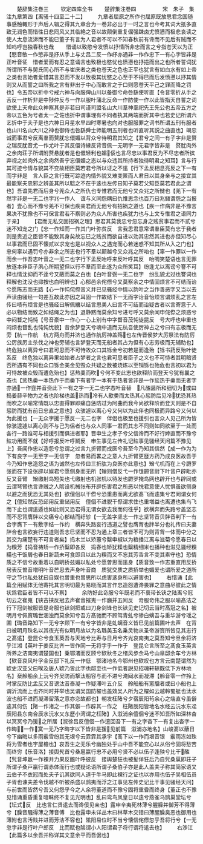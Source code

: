 <!-- { "loadSidebar": true } -->








　　楚辞集注巻三
　　钦定四库全书
　　楚辞集注巻四　　　　　宋　朱子　集注九章第四【离骚十四至二十二】
　　九章者屈原之所作也屈原既放思君念国随事感触輙形于声后人辑之得其九章合为一巻非必出于一时之言也今考其词大扺多直致无润色而惜徃日悲囘风又其临絶之音以故颠倒重复倔强踈卤尤愤懑而极悲哀读之使人太息流涕而不能巳董子有言为人君者不可以不知春秋前有谗而不见后有贼而不知呜呼岂独春秋也哉
　　惜诵以致愍兮发愤以抒情所非忠而言之兮指苍天以为正【愍音敏一作慜非是抒从手上与丈吕二反一作纾亦通非一作作忠下一有心字皆非是正叶音征　惜者爱而有忍之意诵言也致极也愍忧也愤懑也抒挹而出之也所者誓词犹所谓所不与舅氏同心所不与崔庆者之类也苍天之色也正平也犹言有如白水有如上帝之类也言始者爱惜其言忍而不发以致极其忧愍之心至于不得巳而后发愤懑以抒其情则又从而誓之曰所我之言有非出于中心而敢言之于口则愿苍天平己之罪而降之罚也】令五帝以折中兮戒六神与向服俾山川以备御兮命咎繇使听直【令音零折从手之舌反一作析非是中陟仲反与一作以服叶蒲北反命一作防使一作以此皆指天自誓之词欲使上天命此众神察其是非若曰司谨司盟名山大川羣神羣祀先王先公也五帝五方之帝以五色为号者太一之佐也折中谓事理有不同者执其两端而折其中也若史记所谓六艺折中于夫子是也六神日月星水旱四时寒暑也向对也服服罪之词书所谓五刑有服者也山川名山大川之神也御侍也咎繇舜士师能明五刑者也听直听其説之曲直也】竭忠诚而事君兮反离羣而赘肬忘儇媚以背众兮待明君其知之【君兮之间一有子字非是赘之瑞反肬音尤一作尤叶于其反儇诗縁反背音佩一无明字一无君字皆非是　赘肬肉外之余肉荘子所谓附赘悬肬者是也儇轻利也媚佞也言尽忠以事君反为不尽忠者所摈弃视之如肉外之余肉然吾宁忘儇媚之态以与众违其所持者独待明君之知耳】言与行其可迹兮情与貌其不变故相臣莫若君兮所以证之不逺【行下孟反相息亮反之下一有而字非是　言人臣之言行既可踪迹内情外貌又难变匿而人君日以其身亲与之接宜其最能察夫忠邪之辨盖其所以騐之不在于逺也左传曰知子莫若父知臣莫若君此之谓也】吾谊先君而后身兮羌众人之所仇也专惟君而无他兮又众兆之所雠也【羌下一有然字非是一无二也字兆一作人　谊与义同怨耦曰仇惟思念也百万曰兆雠谓怨之当报者】壹心而不豫兮羌不可保也疾亲君而无他兮有招祸之道也【疾一作病非是不豫言果决不犹豫也不可保言君若不察则必为众人所害也疾犹力也与上文专惟君之语同力于亲】
　　【君而无私交固招祸之理】思君其莫我忠兮忽忘身之贱贫事君而不贰兮迷不知宠之门【忠一作知而一作其门叶弥贫反　言我思君意常谓羣臣莫有忠于我者则是贵近之臣皆不能致其身矣故忘巳之贱贫而欲自进以効其忠然其进也亦但知尽心以事君而巳固不懐贰以求宠也是以视众人之遇宠而心若迷惑不知其所从入之门也】忠何辜以遇罚兮亦非余之所志也行不羣以颠越兮又众兆之所咍也【辜一作罪以一作而余一作吾志叶音之一无二也字行下孟反咍呼来反叶呼其反　咍啁笑楚语也言无罪放逐本非臣子夙心所期望但以行不羣而至此遂为众所笑耳】纷逢尤以离谤兮謇不可释也情沈抑而不逹兮又蔽而莫之白也【白叶音弼一无二也字　纷乱貌尤过也謇词也释解也沈没也抑按也白明辨也】心郁邑余侘傺兮又莫察余之中情固烦言不可结而诒兮愿陈志而无路【心一作忳侘傺音义并巳见骚经中情以韵叶之当作善恶字又当以去声读由骚经一句差互故此亦因之耳固一作故结下一无而字诒音怡烦言谓烦乱之言左传曰啧有烦言是也骚经曰解佩纕以结言思美人曰言不可结而诒疑古者以言寄意于人必以物结而致之如结绳之为也】退静黙而莫余知兮进号呼又莫余闻申侘傺之烦惑兮中闷瞀之忳忳【号音豪中一作心一心上别有中字瞀音茂忳徒昆反　号大呼也申重也闷烦也瞀乱也忳忳忧貌】昔余梦登天兮魂中道而无杭吾使厉神占之兮曰有志极而无旁【杭一作航　杭方两舟而并济也通作航厉神盖殇也左传晋侯梦大厉祭法有防厉公厉族厉主杀伐之神也旁辅也言梦登天而无船者其占为但有心志劳极而无辅助也】终危独以离异兮曰君可思而不可恃故众口其铄金兮初若是而逢殆【铄书药反殆叶徒系反　终危独以离异果如始者占梦者之言也君可思者臣子之义也不可恃者其明暗贤否所遇有不同也众口铄金美金见毁众共疑之数被烧炼以至销铄也殆危也言初以君为可恃故被众毁而遭危殆也】惩热羮而吹兮何不变此志也欲释阶而登天兮犹有曩之态也【惩热羮一本热作于而羮下有者字一本有于热者皆非是一作惩热于羮而无者字亦通一作韲并音赍此下一有之字一无二也字态叶音替　凡醢醤所和细切为或曰捣姜蒜辛物为之者也阶梯也盖热而冷有人歠羮而太热其心惩防后见冷犹恐其热而吹之以喻常情既以忠直得罪即痛自惩防过为阿曲而我今尚欲释阶而登天则是不自惩防而犹有前日忠直之意也】众骇遽以离心兮又何以为此伴也同极而异路兮又何以为此援也【一无众字援于愿反一无二也字　伴侣也极至也援引也言众人见己所为皆惊骇遑遽以离心则不与己为侣者也与众人同事一君而其志不同则如同欲至于一处而各行一路谁可与相援引而俱进者耶】晋申生之孝子兮父信谗而不好行婞直而不豫兮鮌功用而不就【好呼报反叶呼鬭反　申生事见左传礼记鮌事见骚经天问篇不豫见上】吾闻作忠以造怨兮忽谓之过言九折臂而成医兮吾至今乃知其信然【成一作为为下有良字一无至字一无信字　忽者易而畧之之意人九折臂更歴方药乃成良医故吾于今乃知作忠造怨之语为诚然也左传曰三折肱为良医亦此意也】矰弋机而在上兮罻罗张而在下设张辟以娱君兮愿侧身而无所【矰则僧反弋一作隿罻音尉下叶音户辟毗亦反又音臂　矰缴射鸟短矢也弋缴射也机张机以待发也罻罗掩鸟网也辟开也与辟同或云谓弩臂也言谗贼之人隂设机械张布开辟伤害君之所恶以悦君意使人忧惧虽欲侧身以避之而犹恐无其处也】欲儃佪以干傺兮恐重患而离尤欲髙飞而逺集兮君罔谓女何之【儃知然反恐邱用反重储用反　儃佪不进貎干傺谓求住也重増益也离遭也集鸟飞而下止也谓逺遁也如此则又恐君得无谓女欲去我而何徃乎】欲横奔而失路兮盖坚志而不忍背膺牉以交痛兮心郁结而纡轸【一无盖字坚志一作志坚背音贝牉音判下一有合字膺下一有敷字结一作约　横奔失路妄行违道之譬也膺胷也牉半分也礼传曰夫妻牉合也言欲妄行违道则吾志巳坚而不忍为通上章三者皆不可为则背胷一体而中分之其交为痛楚有不可言者矣】捣木兰以矫蕙兮糳申椒以为粮播江离与滋菊兮愿春日以为糗芳【捣音祷矫一作挢糳即各反　捣舂也矫犹糅也糳精细米也播种也滋见骚经糗糒也干饭屑也春日新蔬未可食即且以此为糗而又不忘其芳香言不变其素守也】恐情质之不信兮故重着以自眀挢兹媚以私处兮愿曽思而逺身【质音致一作志重直用反挢居表反曽音増明叶音芒思去声身叶音商　质犹交质之质挢举也媚爱也谓所爱之道所守之节也私处犹曰自娱也曽重也曽思所以虑害逺身所以避害也】
　　右惜诵【此篇全用赋体无他寄托其言明切最为易晓而其言作忠造怨遭谗畏罪之意曲尽彼此之情状爲君臣者皆不可以不察】
　　余防好此竒服兮年既老而不衰带长铗之陆离兮冠切云之崔嵬【铗古挟反冠去声崔音摧嵬一作巍并五囘反　竒服竒伟之服以喻髙洁之行下冠剑被服皆是竒服也铗剑把或曰刀身剑锋也长铗见史记切云当时髙冠之名】被明月兮佩寳璐世溷浊而莫余知兮吾方髙驰而不顾驾青虬兮骖白螭吾与重华游兮瑶之圃【璐音路知下一无兮字顾下一有兮字皆非是虬螭音义皆巳见前篇圃叶去声　在背曰被明月珠名以其夜光有似明月故以为名璐美玉名乗灵物从圣帝游寳所皆见其志行之髙逺】登昆仑兮食玉英吾与天地兮比寿与日月兮齐光哀南夷之莫吾知兮旦余将济乎江湘【英叶于姜反比齐一皆作同一无将字乎一作于　登昆仑言所至之髙食玉英言所养之洁南夷谓楚国也】乗鄂渚而反顾兮欵秋冬之绪风歩余马兮山臯邸余车兮方林【欵音哀风叶孚金反邸下礼反一作低　鄂渚地名今鄂州也欵叹也方言云南楚谓然为欵史汉亚父曰唉及唐人欵乃皆此字也邸至也一作低者説见招魂轩辌既低下方林地名】椉舲船余上沅兮齐吴防而撃汰船容与而不进兮淹囘水而凝滞【舲音零一作拎上时掌反防比孟反又音谤汰音泰凝一作疑滞叶五介反　舲船船有窻牖者或曰小船也上谓沂流而上也齐同时并举也吴谓吴国防櫂也盖效吴人所为之櫂如云越軨蜀艇也汰水波也船不进而凝滞留落之意亦恋故都也】朝发枉陼兮夕宿辰阳茍余心之端直兮虽僻逺其何伤【陼一作渚之一作其僻一作辟其一作之　枉陼辰阳皆地名水经云沅水东迳辰阳县东南合辰水沅水又东歴小湾谓之枉陼】入溆浦余儃佪兮迷不知吾所如深林杳以冥冥兮乃猨之所居【溆徐吕反儃佪一作邅回吾下一有之字杳下一有复出杳字一作晦一作寞一无乃字晦字以下皆非是猨见前篇　溆浦亦地名】山峻髙以蔽日兮下幽晦以多雨霰雪纷其无垠兮云霏霏其承宇【髙下以一作而垠音银　霰雨冻如珠将为雪者也宇屋檐也】哀吾生之无乐兮幽独处乎山中吾不能变心以从俗兮固将愁苦而终穷【乐音洛】接舆髠首兮桑扈臝行忠不必用兮贤不必以伍子逢殃兮比干醢【髠音坤臝一作裸并力果反醢叶呼彼反　接舆楚狂也被髪佯狂后乃自髠桑扈即荘子所谓子桑戸臝行谓赤体而行也或疑论语所谓子桑伯子亦是此人盖夫子称其简家语又云伯子不衣冠而处夫子讥其欲同人道于牛马即此裸行之证也以亦用也伍子吴相伍员子胥也谏夫差令伐越不听被杀盛以鸱夷而浮之江事见左传史记比干事见骚经天问】与前世而皆然兮吾又何怨乎今之人余将董道而不豫兮固将重昏而终身【董正也不豫见惜诵重昏重复暗眛终不复见光明也】乱曰鸾鸟凤皇日以逺兮燕雀乌鹊巢堂坛兮【坛式反　比也言仁贤逺去而谗佞见亲也】露申辛夷死林薄兮腥臊并御芳不得薄兮【臊音騒得薄之薄音傅　比也露申未详丛木曰林草木交错曰薄腥臊臭恶也御用也薄附也言汚贱并进而芳洁不容也】隂阳易位时不当兮懐信侘傺忽乎吾将行兮【一无忽字非是行叶户郎反　比而赋也隂谓小人阳谓君子将行谓将逺去也】
　　右渉江【此篇多以余吾并称详其文意余平而吾倨也】
